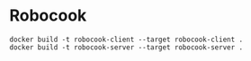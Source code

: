 
# Robocook

```
docker build -t robocook-client --target robocook-client .
docker build -t robocook-server --target robocook-server .
```
